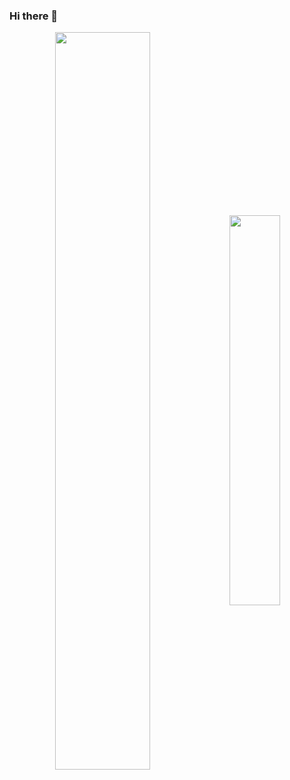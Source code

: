 ### Hi there 👋
<div  align="center" style="margin-bottom:100px">
<img width=55% align="center"  src="https://github-readme-streak-stats.herokuapp.com?user=ester-acm&theme=radical&mode=weekly" />
<img width=40% align="center" src="https://github-readme-stats-git-main-ester-acm.vercel.app/api/top-langs/?username=ester-acm&show_icons=true&theme=radical&layout=compact" />
 </div>
 
 <!--
**ester-acm/ester-acm** is a ✨ _special_ ✨ repository because its `README.md` (this file) appears on your GitHub profile.

Here are some ideas to get you started:

- 🔭 I’m currently working on ...
- 🌱 I’m currently learning ...
- 👯 I’m looking to collaborate on ...
- 🤔 I’m looking for help with ...
- 💬 Ask me about ...
- 📫 How to reach me: ...
- 😄 Pronouns: ...
- ⚡ Fun fact: ...
-->
